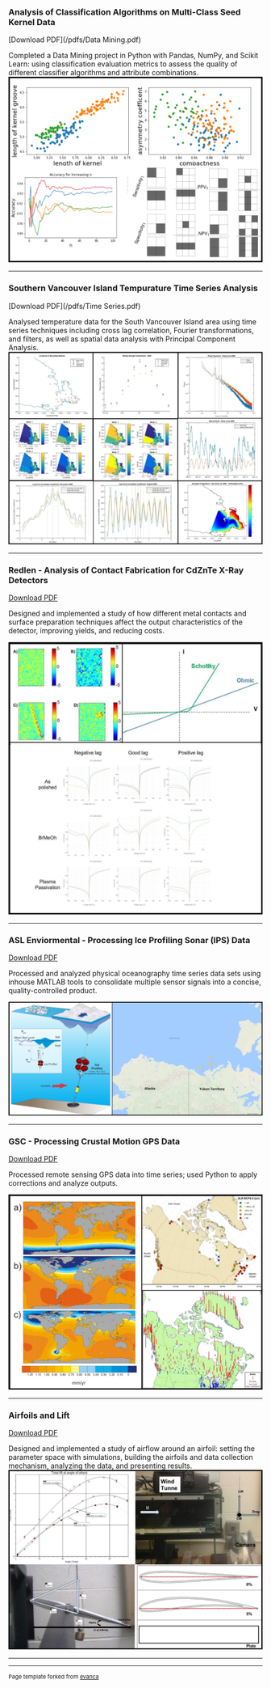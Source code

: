### Analysis of Classification Algorithms on Multi-Class Seed Kernel Data

[Download PDF](/pdfs/Data Mining.pdf)

Completed a Data Mining project in Python with Pandas, NumPy, and Scikit Learn: using classification evaluation metrics to assess the quality of different classifier algorithms and attribute combinations.
<img src="images/Data Mining.png?raw=true"/>

---
### Southern Vancouver Island Tempurature Time Series Analysis
[Download PDF](/pdfs/Time Series.pdf)

Analysed temperature data for the South Vancouver Island area using time series techniques including cross lag correlation, Fourier transformations, and filters, as well as spatial data analysis with Principal Component Analysis.
<img src="images/Time Series.png?raw=true"/>

---

### Redlen - Analysis of Contact Fabrication for CdZnTe X-Ray Detectors

[Download PDF](/pdfs/Redlen.pdf)

Designed and implemented a study of how different metal contacts and surface preparation techniques affect the output characteristics of the detector, improving yields, and reducing costs. 

<img src="images/Redlen.png?raw=true"/>

---
### ASL Enviormental - Processing Ice Profiling Sonar (IPS) Data
[Download PDF](/pdfs/ASL.pdf)

Processed and analyzed physical oceanography time series data sets using inhouse MATLAB tools to consolidate multiple sensor signals into a concise, quality-controlled product.

<img src="images/ASL.png?raw=true"/>

---
### GSC - Processing Crustal Motion GPS Data
[Download PDF](/pdfs/GSC.pdf)

Processed remote sensing GPS data into time series; used Python to apply corrections and analyze outputs.

<img src="images/GSC.png?raw=true"/>


---



### Airfoils and Lift
[Download PDF](/pdfs/Airfoil.pdf)

Designed and implemented a study of airflow around an airfoil: setting the parameter space with simulations, building the airfoils and data collection mechanism, analyzing the data, and presenting results.
<img src="images/Airfoil.png?raw=true"/>


---




---
<p style="font-size:11px">Page template forked from <a href="https://github.com/evanca/quick-portfolio">evanca</a></p>
<!-- Remove above link if you don't want to attibute -->

